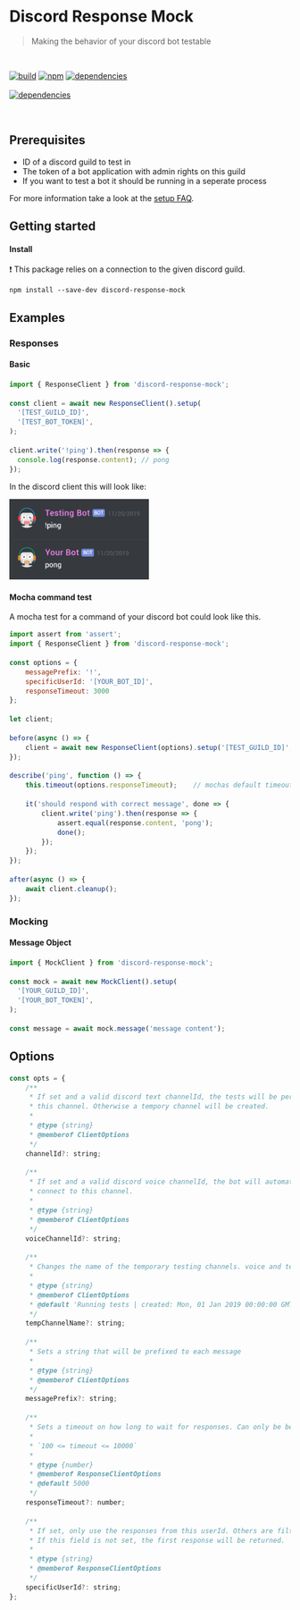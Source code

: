 # Discord Response Mock

> Making the behavior of your discord bot testable

<br/>
<p>
<!--Build-->
<a href="https://github.com/KaindlJulian/discord-response-mock/actions?query=workflow%3Abuild"><img alt="build" src="https://github.com/KaindlJulian/discord-response-mock/workflows/build/badge.svg"></a>
<!--npm ver-->
<a href="https://www.npmjs.com/package/discord-response-mock"><img alt="npm" src="https://img.shields.io/npm/v/discord-response-mock?color=blue&label=%20npm"></a>
<!--dependencies-->
<a href="https://depfu.com/github/KaindlJulian/discord-response-mock?project_id=10173"><img alt="dependencies" src="https://badges.depfu.com/badges/e275d67f0a44c91d4752f5f25d337921/overview.svg"></a>
<br/><br/>
<!--npm banner-->
<a href="https://www.npmjs.com/package/discord-response-mock"><img alt="dependencies" src="https://nodei.co/npm/discord-response-mock.png"></a>
</p>
<br/>

## Prerequisites

- ID of a discord guild to test in
- The token of a bot application with admin rights on this guild
- If you want to test a bot it should be running in a seperate process

For more information take a look at the [setup FAQ](guild_bot_setup.md).

## Getting started

#### Install

:exclamation: This package relies on a connection to the given discord guild.

```
npm install --save-dev discord-response-mock
```

## Examples

### Responses

#### Basic

```js
import { ResponseClient } from 'discord-response-mock';

const client = await new ResponseClient().setup(
  '[TEST_GUILD_ID]',
  '[TEST_BOT_TOKEN]',
);

client.write('!ping').then(response => {
  console.log(response.content); // pong
});
```

In the discord client this will look like:

<a float="right" href="https://support.discordapp.com/hc/en-us/articles/204849977-How-do-I-create-a-server"><img src="media/example.png" width="250"></a>

#### Mocha command test

A mocha test for a command of your discord bot could look like this.

```js
import assert from 'assert';
import { ResponseClient } from 'discord-response-mock';

const options = {
    messagePrefix: '!',
    specificUserId: '[YOUR_BOT_ID]',
    responseTimeout: 3000
};

let client;

before(async () => {
    client = await new ResponseClient(options).setup('[TEST_GUILD_ID]', '[TEST_BOT_TOKEN]');
});

describe('ping', function () => {
    this.timeout(options.responseTimeout);    // mochas default timeout is 2s

    it('should respond with correct message', done => {
        client.write('ping').then(response => {
            assert.equal(response.content, 'pong');
            done();
        });
    });
});

after(async () => {
    await client.cleanup();
});
```

### Mocking

#### Message Object

```js
import { MockClient } from 'discord-response-mock';

const mock = await new MockClient().setup(
  '[YOUR_GUILD_ID]',
  '[YOUR_BOT_TOKEN]',
);

const message = await mock.message('message content');
```

## Options

```js
const opts = {
    /**
     * If set and a valid discord text channelId, the tests will be performed on
     * this channel. Otherwise a tempory channel will be created.
     *
     * @type {string}
     * @memberof ClientOptions
     */
    channelId?: string;

    /**
     * If set and a valid discord voice channelId, the bot will automatically
     * connect to this channel.
     *
     * @type {string}
     * @memberof ClientOptions
     */
    voiceChannelId?: string;

    /**
     * Changes the name of the temporary testing channels. voice and text.
     *
     * @type {string}
     * @memberof ClientOptions
     * @default 'Running tests | created: Mon, 01 Jan 2019 00:00:00 GMT'
     */
    tempChannelName?: string;

    /**
     * Sets a string that will be prefixed to each message
     *
     * @type {string}
     * @memberof ClientOptions
     */
    messagePrefix?: string;

    /**
     * Sets a timeout on how long to wait for responses. Can only be between 100 and 10000 __milliseconds__.
     *
     * `100 <= timeout <= 10000`
     *
     * @type {number}
     * @memberof ResponseClientOptions
     * @default 5000
     */
    responseTimeout?: number;

    /**
     * If set, only use the responses from this userId. Others are filtered out.
     * If this field is not set, the first response will be returned.
     *
     * @type {string}
     * @memberof ResponseClientOptions
     */
    specificUserId?: string;
};
```
